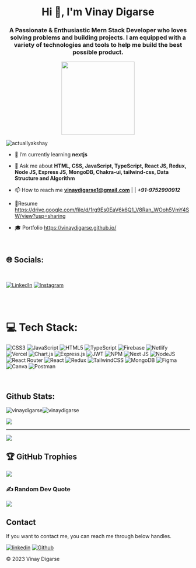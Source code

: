 <h1 align="center">Hi 👋, I'm Vinay Digarse</h1>
<div display="flex", flex-direction="column">
<h3 align="center">A Passionate & Enthusiastic Mern Stack Developer who loves solving problems and building projects. I am equipped with a variety of technologies and tools to help me build the best possible product.</h3>
<p align="center">
    <img src="https://raw.githubusercontent.com/chiraag-kakar/chiraag-kakar/master/hadder.gif" height="200px">
</p>
  </div>

<p align="left"> <img src="https://komarev.com/ghpvc/?username=vinaydigarse&label=Profile%20views&color=0e75b6&style=flat" alt="actuallyakshay" /> </p>



- 🌱 I’m currently learning **nextjs**

- 💬 Ask me about **HTML, CSS, JavaScript, TypeScript, React JS, Redux, Node JS, Express JS, MongoDB, Chakra-ui, tailwind-css, Data Structure and Algorithm**

- 📫 How to reach me **vinaydigarse1@gmail.com** | | ***+91-9752990912***

- 📑Resume https://drive.google.com/file/d/1rg9Es0EaV6k6Q1_V8Ran_WOoh5VmY4SW/view?usp=sharing

- 🎓 Portfolio https://vinaydigarse.github.io/

</br>


## 🌐 Socials:
</br>

[![LinkedIn](https://img.shields.io/badge/LinkedIn-%230077B5.svg?logo=linkedin&logoColor=white)](https://www.linkedin.com/in/vinay-digarse-a983051a0/) 
[![Instagram](https://img.shields.io/badge/Instagram-#6559ca#bc318f30%#e33f5f50%#f7763870%#fec66d100%.svg?logo=Instagram&logoColor=white)](https://www.linkedin.com/in/vinay-digarse-a983051a0/)

</br>
</br>


# 💻 Tech Stack:
![CSS3](https://img.shields.io/badge/css3-%231572B6.svg?style=for-the-badge&logo=css3&logoColor=white) ![JavaScript](https://img.shields.io/badge/javascript-%23323330.svg?style=for-the-badge&logo=javascript&logoColor=%23F7DF1E) ![HTML5](https://img.shields.io/badge/html5-%23E34F26.svg?style=for-the-badge&logo=html5&logoColor=white) ![TypeScript](https://img.shields.io/badge/typescript-%23007ACC.svg?style=for-the-badge&logo=typescript&logoColor=white) ![Firebase](https://img.shields.io/badge/firebase-%23039BE5.svg?style=for-the-badge&logo=firebase) ![Netlify](https://img.shields.io/badge/netlify-%23000000.svg?style=for-the-badge&logo=netlify&logoColor=#00C7B7) ![Vercel](https://img.shields.io/badge/vercel-%23000000.svg?style=for-the-badge&logo=vercel&logoColor=white) ![Chart.js](https://img.shields.io/badge/chart.js-F5788D.svg?style=for-the-badge&logo=chart.js&logoColor=white) ![Express.js](https://img.shields.io/badge/express.js-%23404d59.svg?style=for-the-badge&logo=express&logoColor=%2361DAFB) ![JWT](https://img.shields.io/badge/JWT-black?style=for-the-badge&logo=JSON%20web%20tokens) ![NPM](https://img.shields.io/badge/NPM-%23000000.svg?style=for-the-badge&logo=npm&logoColor=white) ![Next JS](https://img.shields.io/badge/Next-black?style=for-the-badge&logo=next.js&logoColor=white) ![NodeJS](https://img.shields.io/badge/node.js-6DA55F?style=for-the-badge&logo=node.js&logoColor=white) ![React Router](https://img.shields.io/badge/React_Router-CA4245?style=for-the-badge&logo=react-router&logoColor=white) ![React](https://img.shields.io/badge/react-%2320232a.svg?style=for-the-badge&logo=react&logoColor=%2361DAFB) ![Redux](https://img.shields.io/badge/redux-%23593d88.svg?style=for-the-badge&logo=redux&logoColor=white) ![TailwindCSS](https://img.shields.io/badge/tailwindcss-%2338B2AC.svg?style=for-the-badge&logo=tailwind-css&logoColor=white) ![MongoDB](https://img.shields.io/badge/MongoDB-%234ea94b.svg?style=for-the-badge&logo=mongodb&logoColor=white) 	![Figma](https://img.shields.io/badge/figma-%23F24E1E.svg?style=for-the-badge&logo=figma&logoColor=white) ![Canva](https://img.shields.io/badge/Canva-%2300C4CC.svg?style=for-the-badge&logo=Canva&logoColor=white) ![Postman](https://img.shields.io/badge/Postman-FF6C37?style=for-the-badge&logo=postman&logoColor=white)

</br>


## Github Stats:



<p align="left"><img align="center" src="https://streak-stats.demolab.com/?user=vinaydigarse&theme=nord&hide_border=true&border_radius=10&date_format=M%20j%5B%2C%20Y%5D)" alt="vinaydigarse" /><img align="center" src="https://github-readme-stats.vercel.app/api?username=vinaydigarse&count_private=true&theme=nord&hide_border=true&border_radius=10" alt="vinaydigarse" /></p>
<img src='https://github-readme-stats.vercel.app/api/top-langs/?username=vinaydigarse&layout=compact&theme=nord&hide_border=true&border_radius=10' />


---
[![](https://visitcount.itsvg.in/api?id=vinaydigarse&icon=0&color=0)](https://visitcount.itsvg.in)


## 🏆 GitHub Trophies
![](https://github-profile-trophy.vercel.app/?username=vinaydigarse&theme=nord&no-frame=true&no-bg=false&margin-w=4)

### ✍️ Random Dev Quote
![](https://quotes-github-readme.vercel.app/api?type=horizontal&theme=dark)




## Contact

If you want to contact me, you can reach me through below handles.

[![linkedin](https://img.shields.io/badge/Vinay_Digarse-0077B5?style=for-the-badge&logo=linkedin&logoColor=white)](https://www.linkedin.com/in/vinay-digarse-a983051a0/)
[![Github](https://img.shields.io/badge/Vinay_Digarse-20232A?style=for-the-badge&logo=Github&logoColor=white)](https://github.com/vinaydigarse)

© 2023 Vinay Digarse
